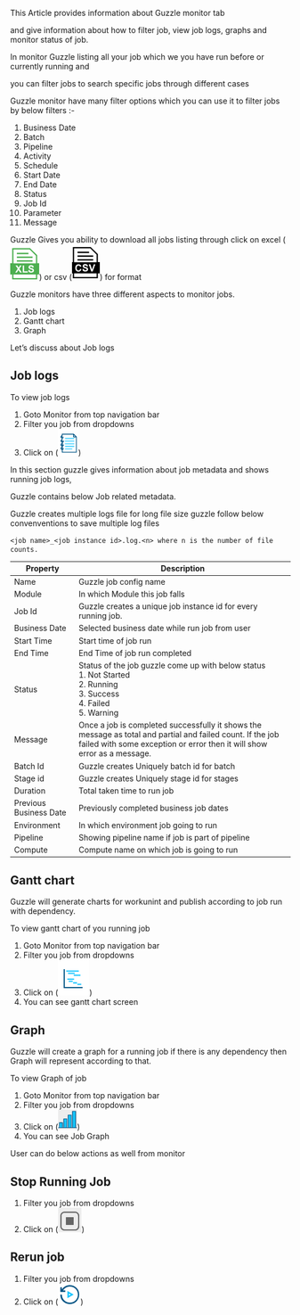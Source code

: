 This Article provides information about Guzzle monitor tab 

and give information about how to filter job, view job logs, graphs and monitor status of job.

In monitor Guzzle listing all your job which we you have run before or currently running and

you can filter jobs to search specific jobs through different cases 

Guzzle monitor have many filter options which you can use it to filter jobs by below filters :-

1. Business Date 
2. Batch        
3. Pipeline         
4. Activity        
5. Schedule        
6. Start Date       
7. End Date         
8. Status          
9. Job Id           
10. Parameter       
11. Message 

Guzzle Gives you ability to download all jobs listing through click on excel (![image alt text](/img/docs/how-to-guides/monitor/monitor0.png)) or csv (![image alt text](/img/docs/how-to-guides/monitor/monitor1.png)) for format

Guzzle monitors have three different aspects to monitor jobs.
1. Job logs
2. Gantt chart
3. Graph

Let’s discuss about Job logs

## Job logs

To view job logs 
1. Goto Monitor from top navigation bar
2. Filter you job from dropdowns
3. Click on (![image alt text](/img/docs/how-to-guides/monitor/monitor2.png))

In this section guzzle gives information about job metadata and shows running job logs,

Guzzle contains below Job related metadata.

Guzzle creates multiple logs file for long file size guzzle follow below convenventions to save multiple log files

    <job name>_<job instance id>.log.<n> where n is the number of file counts.

|Property|Description|
|--- |--- |
|Name|Guzzle job config name|
|Module|In which Module this job falls|
|Job Id|Guzzle creates a unique job instance id for every running job.|
|Business Date|Selected business date while run job from user|
|Start Time|Start time of job run|
|End Time|End Time of job run completed|
|Status|Status of the job guzzle come up with below status <br/>1. Not Started<br/>2. Running<br/>3. Success<br/>4. Failed<br/>5. Warning|
|Message|Once a job is completed successfully it shows the message as total and partial and failed count. If the job failed with some exception or error then it will show error as a message.|
|Batch Id|Guzzle creates Uniquely batch id for batch|
|Stage id|Guzzle creates Uniquely stage id for stages|
|Duration|Total taken time to run job|
|Previous Business Date|Previously completed business job dates|
|Environment|In which environment job going to run|
|Pipeline|Showing pipeline name if job is part of pipeline|
|Compute|Compute name on which job is going to run|


## Gantt chart

Guzzle will generate charts for workunint and publish according to job run with dependency.

To view gantt chart of you running job 

1. Goto Monitor from top navigation bar
2. Filter you job from dropdowns
3. Click on (![image alt text](/img/docs/how-to-guides/monitor/monitor3.png)) 
4. You can see gantt chart screen

## Graph

Guzzle will create a graph for a running job if there is any dependency then Graph will represent according to that.

To view Graph of job

1. Goto Monitor from top navigation bar
2. Filter you job from dropdowns
3. Click on (![image alt text](/img/docs/how-to-guides/monitor/monitor4.png))
4. You can see Job Graph

User can do below actions as well from monitor 

## Stop Running Job
1. Filter you job from dropdowns
2. Click on (![image alt text](/img/docs/how-to-guides/monitor/monitor5.png))

## Rerun job
1. Filter you job from dropdowns
2. Click on (![image alt text](/img/docs/how-to-guides/monitor/monitor6.png))

